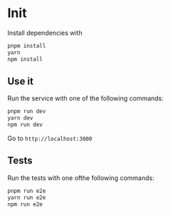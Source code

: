 # Init

Install dependencies with

```bash
pnpm install
yarn
npm install
```

## Use it

Run the service with one of the following commands:

```bash
pnpm run dev
yarn dev
npm run dev

```

Go to `http://localhost:3000`

## Tests

Run the tests with one ofthe following commands:

```bash
pnpm run e2e
yarn run e2e
npm run e2e
```

